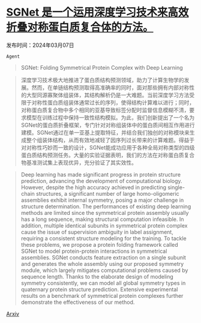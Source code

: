 # [SGNet 是一个运用深度学习技术来高效折叠对称蛋白质复合体的方法。](https://arxiv.org/abs/2403.04395)

发布时间：2024年03月07日

`Agent`

> SGNet: Folding Symmetrical Protein Complex with Deep Learning

> 深度学习技术极大地推进了蛋白质结构预测领域，助力了计算生物学的发展。然而，在单链结构预测取得高准确率的同时，面对那些拥有内部对称性的大型同源寡聚体组装体，其结构解析仍是一大难题。当前深度学习方法受限于对称性蛋白质组装体通常过长的序列，使得结构计算难以进行；同时，对称蛋白质复合物中多个相同的亚基导致标签分配时监督信息模糊不清，要求模型在训练过程中保持一致性结构模拟。为此，我们创新提出了一个名为SGNet的蛋白质折叠框架，专门针对对称组装体中的蛋白质间相互作用进行建模。SGNet通过在单一亚基上提取特征，并结合我们独创的对称模块来生成整个组装体结构，从而有效地减轻了因序列过长带来的计算难题。得益于对对称性巧妙而一致的设计，SGNet能成功应用于各种全局对称类型的四级蛋白质结构预测任务。大量的实验证据表明，我们的方法在对称蛋白质复合物基准测试集上表现优异，充分验证了其实效性。

> Deep learning has made significant progress in protein structure prediction, advancing the development of computational biology. However, despite the high accuracy achieved in predicting single-chain structures, a significant number of large homo-oligomeric assemblies exhibit internal symmetry, posing a major challenge in structure determination. The performances of existing deep learning methods are limited since the symmetrical protein assembly usually has a long sequence, making structural computation infeasible. In addition, multiple identical subunits in symmetrical protein complex cause the issue of supervision ambiguity in label assignment, requiring a consistent structure modeling for the training. To tackle these problems, we propose a protein folding framework called SGNet to model protein-protein interactions in symmetrical assemblies. SGNet conducts feature extraction on a single subunit and generates the whole assembly using our proposed symmetry module, which largely mitigates computational problems caused by sequence length. Thanks to the elaborate design of modeling symmetry consistently, we can model all global symmetry types in quaternary protein structure prediction. Extensive experimental results on a benchmark of symmetrical protein complexes further demonstrate the effectiveness of our method.

[Arxiv](https://arxiv.org/abs/2403.04395)